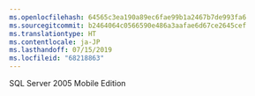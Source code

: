 ```yaml
---
ms.openlocfilehash: 64565c3ea190a89ec6fae99b1a2467b7de993fa6
ms.sourcegitcommit: b2464064c0566590e486a3aafae6d67ce2645cef
ms.translationtype: HT
ms.contentlocale: ja-JP
ms.lasthandoff: 07/15/2019
ms.locfileid: "68218863"
---
```

 SQL Server 2005 Mobile Edition 